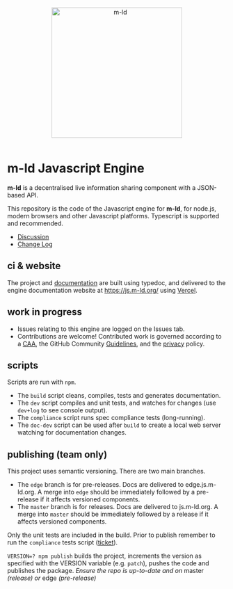 <pre></pre>
<p align="center">
  <a href="https://m-ld.org/">
    <img alt="m-ld" src="https://m-ld.org/m-ld.svg" width="300em" />
  </a>
</p>
<pre></pre>

# **m-ld** Javascript Engine
**m-ld** is a decentralised live information sharing component with a JSON-based
API.

This repository is the code of the Javascript engine for **m-ld**, for node.js,
modern browsers and other Javascript platforms. Typescript is supported and
recommended.

- [Discussion](https://github.com/m-ld/m-ld-spec/discussions)
- [Change Log](./CHANGELOG.md)

## ci & website
The project and [documentation](./doc) are built using typedoc, and delivered to
the engine documentation website at https://js.m-ld.org/ using
[Vercel](https://vercel.com/m-ld/m-ld-js).

## work in progress
- Issues relating to this engine are logged on the Issues tab.
- Contributions are welcome! Contributed work is governed according to a
  [CAA](./CONTRIBUTING), the GitHub Community
  [Guidelines](https://docs.github.com/articles/github-community-guidelines),
  and the [privacy](https://m-ld.org/privacy/) policy.

## scripts
Scripts are run with `npm`.
- The `build` script cleans, compiles, tests and generates documentation.
- The `dev` script compiles and unit tests, and watches for changes (use
  `dev+log` to see console output).
- The `compliance` script runs spec compliance tests (long-running).
- The `doc-dev` script can be used after `build` to create a local web server
  watching for documentation changes.

## publishing (team only)
This project uses semantic versioning. There are two main branches.
- The `edge` branch is for pre-releases. Docs are delivered to edge.js.m-ld.org.
  A merge into `edge` should be immediately followed by a pre-release if it
  affects versioned components.
- The `master` branch is for releases. Docs are delivered to js.m-ld.org. A
  merge into `master` should be immediately followed by a release if it affects
  versioned components.

Only the unit tests are included in the build. Prior to publish remember to run
the `compliance` tests script ([ticket](https://github.com/m-ld/m-ld-js/issues/19)).

`VERSION=? npm publish` builds the project, increments the version as specified
with the VERSION variable (e.g. `patch`), pushes the code and publishes the
package. *Ensure the repo is up-to-date and on* master *(release) or* edge *(pre-release)*

